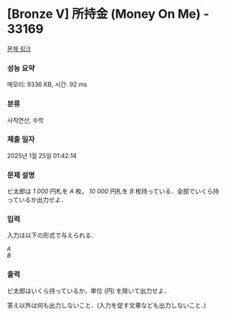 # [Bronze V] 所持金 (Money On Me) - 33169 

[문제 링크](https://www.acmicpc.net/problem/33169) 

### 성능 요약

메모리: 9336 KB, 시간: 92 ms

### 분류

사칙연산, 수학

### 제출 일자

2025년 1월 25일 01:42:14

### 문제 설명

<p>ビ太郎は <var>1 000</var> 円札を <var>A</var> 枚， <var>10 000</var> 円札を <var>B</var> 枚持っている．全部でいくら持っているか出力せよ．</p>

### 입력 

 <p>入力は以下の形式で与えられる．</p>

<pre><var>A</var>
<var>B</var></pre>

### 출력 

 <p>ビ太郎はいくら持っているか，単位 (円) を除いて出力せよ．</p>

<p>答え以外は何も出力しないこと．(入力を促す文章なども出力しないこと．)</p>

